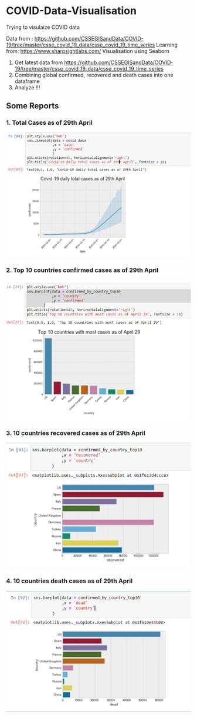 # COVID-Data-Visualisation
Trying to visulaize COVID data

Data from : https://github.com/CSSEGISandData/COVID-19/tree/master/csse_covid_19_data/csse_covid_19_time_series
Learning from: https://www.sharpsightlabs.com/
Visualisation using Seaborn

1. Get latest data from https://github.com/CSSEGISandData/COVID-19/tree/master/csse_covid_19_data/csse_covid_19_time_series
2. Combining global confirmed, recovered and death cases into one dataframe
3. Analyze !!!

## Some Reports

### 1. Total Cases as of 29th April
<img src ="image/total%20cases.PNG" width ="700"/>

### 2. Top 10 countries confirmed cases as of 29th April
<img src ="image/top%2010%20countries%20with%20most%20cases.PNG" width ="700"/>

### 3. 10 countries recovered cases as of 29th April
<img src ="image/recovered.PNG" width ="700"/>

### 4. 10 countries death cases as of 29th April
<img src ="image/dead.PNG" width ="700"/>



